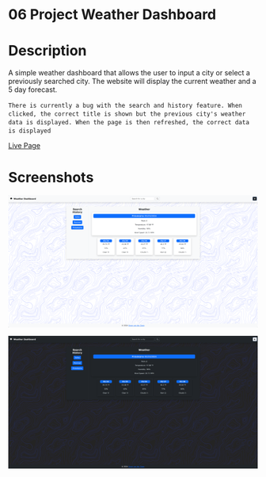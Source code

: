 # 06 Project Weather Dashboard

# Description
A simple weather dashboard that allows the user to input a city or select a previously searched city. The website will display the current weather and a 5 day forecast.

`There is currently a bug with the search and history feature. When clicked, the correct title is shown but the previous city's weather data is displayed. When the page is then refreshed, the correct data is displayed`

[Live Page](https://zwanner.github.io/06-Project-Weather/)

# Screenshots
![Light Mode](./images/lightmode.png)


![Dark Mode](./images/darkmode.png)
